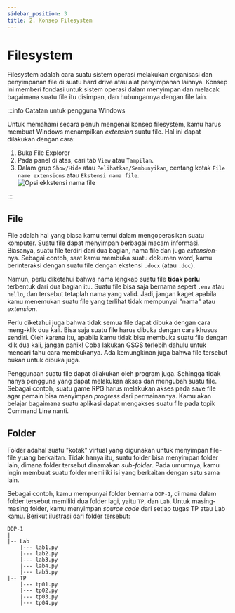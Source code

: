 ```yaml
---
sidebar_position: 3
title: 2. Konsep Filesystem
---
```


# Filesystem

Filesystem adalah cara suatu sistem operasi melakukan organisasi dan penyimpanan file di suatu hard drive atau alat penyimpanan lainnya. Konsep ini memberi fondasi untuk sistem operasi dalam menyimpan dan melacak bagaimana suatu file itu disimpan, dan hubungannya dengan file lain.

:::info Catatan untuk pengguna Windows

Untuk memahami secara penuh mengenai konsep filesystem, kamu harus membuat Windows menampilkan _extension_ suatu file. Hal ini dapat dilakukan dengan cara:

1. Buka File Explorer
2. Pada panel di atas, cari tab `View` atau `Tampilan`.
3. Dalam grup `Show/Hide` atau `Pelihatkan/Sembunyikan`, centang kotak `File name extensions` atau `Ekstensi nama file`.  
   ![Opsi ekkstensi nama file](https://support.content.office.net/id-id/media/046a19de-0421-1b38-9499-4bf45ccae676.png)

:::

## File

File adalah hal yang biasa kamu temui dalam mengoperasikan suatu komputer. Suatu file dapat menyimpan berbagai macam informasi. Biasanya, suatu file terdiri dari dua bagian, nama file dan juga _extension_-nya. Sebagai contoh, saat kamu membuka suatu dokumen word, kamu berinteraksi dengan suatu file dengan ekstensi `.docx` (atau `.doc`).

Namun, perlu diketahui bahwa nama lengkap suatu file **tidak perlu** terbentuk dari dua bagian itu. Suatu file bisa saja bernama sepert `.env` atau `hello`, dan tersebut tetaplah nama yang valid. Jadi, jangan kaget apabila kamu menemukan suatu file yang terlihat tidak mempunyai "nama" atau _extension_.

Perlu diketahui juga bahwa tidak semua file dapat dibuka dengan cara meng-klik dua kali. Bisa saja suatu file harus dibuka dengan cara khusus sendiri. Oleh karena itu, apabila kamu tidak bisa membuka suatu file dengan klik dua kali, jangan panik! Coba lakukan GSGS terlebih dahulu untuk mencari tahu cara membukanya. Ada kemungkinan juga bahwa file tersebut bukan untuk dibuka juga.

Penggunaan suatu file dapat dilakukan oleh program juga. Sehingga tidak hanya pengguna yang dapat melakukan akses dan mengubah suatu file. Sebagai contoh, suatu game RPG harus melakukan akses pada save file agar pemain bisa menyimpan _progress_ dari permainannya. Kamu akan belajar bagaimana suatu aplikasi dapat mengakses suatu file pada topik Command Line nanti.

## Folder

Folder adahal suatu "kotak" virtual yang digunakan untuk menyimpan file-file yuang berkaitan. Tidak hanya itu, suatu folder bisa menyimpan folder lain, dimana folder tersebut dinamakan _sub-folder_. Pada umumnya, kamu ingin membuat suatu folder memiliki isi yang berkaitan dengan satu sama lain.

Sebagai contoh, kamu mempunyai folder bernama `DDP-1`, di mana dalam folder tersebut memiliki dua folder lagi, yaitu `TP`, dan `Lab`. Untuk masing-masing folder, kamu menyimpan _source code_ dari setiap tugas TP atau Lab kamu. Berikut ilustrasi dari folder tersebut:

```
DDP-1
|
|-- Lab
    |--- lab1.py
    |--- lab2.py
    |--- lab3.py
    |--- lab4.py
    |--- lab5.py
|-- TP
    |--- tp01.py
    |--- tp02.py
    |--- tp03.py
    |--- tp04.py
```
